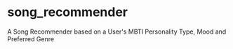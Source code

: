 # song_recommender
A Song Recommender based on a User's MBTI Personality Type, Mood and Preferred Genre
